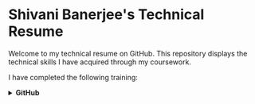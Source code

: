 # Shivani Banerjee's Technical Resume

Welcome to my technical resume on GitHub. This repository displays the technical skills I have acquired through my coursework.

I have completed the following training:

<details closed="">
     <summary><b>GitHub</b></summary>
     <br />
     <p>Courses completed include:
     <ul>
          *First Day on GitHub*
          <li>Introduction to GitHub</li>
          <li>Communicating using Markdown</li>
          <li>Uploading your project on GitHub</li>
          <img src="FirstDay.png" alt="First Day on GitHub" width="600" height="400" border="2" />
          *First Week on GitHub*
          <li>GitHub Pages</li>
          <li>Reviewing pull requests</li>
          <li>Managing merge conflicts</li>
          <li>Securing your workflows</li>
          <img src="FirstWeek.png" alt="First Week on GitHub" width="600" height="400" border="2" />
    </ul>
    </p>
    </details>

